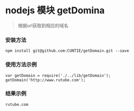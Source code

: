 # nodejs 模块 getDomina
> 根据url获取到相应的域名
### 安装方法  
```
npm install git@github.com:CUNTIE/getDomain.git --save
```
### 使用方法示例  
```
var getDomain = require('./../lib/getDomain');
getDomain('http://www.rutube.com');
```
### 结果示例  
```
rutube.com
```
